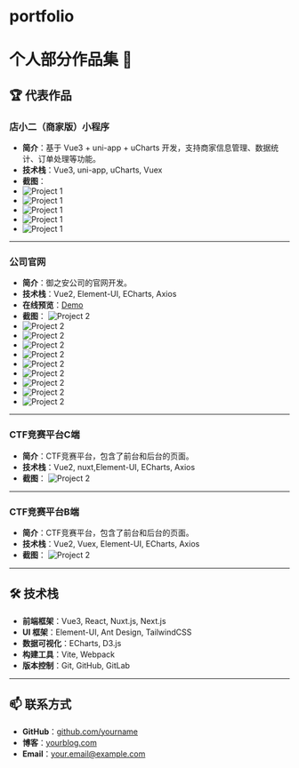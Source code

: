 # portfolio

# 个人部分作品集 🚀

## 🏆 代表作品
###  	店小二（商家版）小程序
- **简介**：基于 Vue3 + uni-app + uCharts 开发，支持商家信息管理、数据统计、订单处理等功能。
- **技术栈**：Vue3, uni-app, uCharts, Vuex
- **截图**：
- ![Project 1](https://github.com/slzck/portfolio/blob/main/assets/1.png?raw=true)
- ![Project 1](https://github.com/slzck/portfolio/blob/main/assets/2.png?raw=true)
- ![Project 1](https://github.com/slzck/portfolio/blob/main/assets/3.png?raw=true)
- ![Project 1](https://github.com/slzck/portfolio/blob/main/assets/3.png?raw=true)
- ![Project 1](https://github.com/slzck/portfolio/blob/main/assets/4.png?raw=true)

---

### 	公司官网
- **简介**：御之安公司的官网开发。
- **技术栈**：Vue2, Element-UI, ECharts, Axios
- **在线预览**：[Demo](https://yuzhian.com.cn)
- **截图**：
  ![Project 2](https://github.com/slzck/portfolio/blob/main/assets/5.png?raw=true)
- ![Project 2](https://github.com/slzck/portfolio/blob/main/assets/6.png?raw=true)
- ![Project 2](https://github.com/slzck/portfolio/blob/main/assets/7.png?raw=true)
- ![Project 2](https://github.com/slzck/portfolio/blob/main/assets/8.png?raw=true)
- ![Project 2](https://github.com/slzck/portfolio/blob/main/assets/9.png?raw=true)
- ![Project 2](https://github.com/slzck/portfolio/blob/main/assets/10.png?raw=true)
- ![Project 2](https://github.com/slzck/portfolio/blob/main/assets/11.png?raw=true)
- ![Project 2](https://github.com/slzck/portfolio/blob/main/assets/12.png?raw=true)
- ![Project 2](https://github.com/slzck/portfolio/blob/main/assets/13.png?raw=true)
- ![Project 2](https://github.com/slzck/portfolio/blob/main/assets/14.png?raw=true)

---

### 	CTF竞赛平台C端

- **简介**：CTF竞赛平台，包含了前台和后台的页面。
- **技术栈**：Vue2, nuxt,Element-UI, ECharts, Axios
- **截图**：
  ![Project 2](https://github.com/slzck/portfolio/blob/main/assets/15.png?raw=true)

------

### 	CTF竞赛平台B端

- **简介**：CTF竞赛平台，包含了前台和后台的页面。
- **技术栈**：Vue2, Vuex, Element-UI, ECharts, Axios
- **截图**：
  ![Project 2](https://github.com/slzck/portfolio/blob/main/assets/16.jpg?raw=true)

------



## 🛠 技术栈

- **前端框架**：Vue3, React, Nuxt.js, Next.js
- **UI 框架**：Element-UI, Ant Design, TailwindCSS
- **数据可视化**：ECharts, D3.js
- **构建工具**：Vite, Webpack
- **版本控制**：Git, GitHub, GitLab

---

## 📫 联系方式
- **GitHub**：[github.com/yourname](https://github.com/slzck)
- **博客**：[yourblog.com](https://blog.csdn.net/?spm=1000.2115.3001.4477)
- **Email**：[your.email@example.com](mailto:1535074296@qq.com)